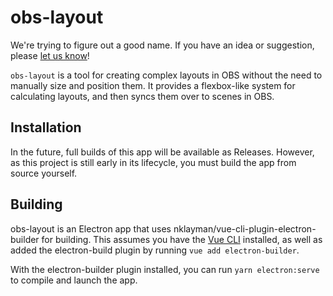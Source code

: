 # obs-layout

We're trying to figure out a good name. If you have an idea or suggestion, please [let us know](https://github.com/grantjbutler/obs-layout/issues/17)!

`obs-layout` is a tool for creating complex layouts in OBS without the need to manually size and position them. It provides a flexbox-like system for calculating layouts, and then syncs them over to scenes in OBS.

## Installation

In the future, full builds of this app will be available as Releases. However, as this project is still early in its lifecycle, you must build the app from source yourself.

## Building

obs-layout is an Electron app that uses nklayman/vue-cli-plugin-electron-builder for building. This assumes you have the [Vue CLI](https://cli.vuejs.org) installed, as well as added the electron-build plugin by running `vue add electron-builder`.

With the electron-builder plugin installed, you can run `yarn electron:serve` to compile and launch the app.
